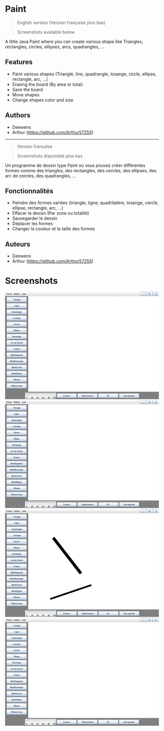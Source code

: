 # Paint

> English version (Version française plus bas)

> Screenshots available below

A little Java Paint where you can create various shape like Triangles, rectangles, circles, ellipses, arcs, quadrangles, ...

## Features
* Paint various shapes (Triangle, line, quadrangle, losange,  circle, ellipse, rectangle, arc, ...)
* Erasing the board (By area or total)
* Save the board
* Move shapes
* Change shapes color and size

## Authors
* Deewens
* Arthur (https://github.com/Arthur57255)

---

> Version française

> Screenshots disponible plus bas

Un programme de dessin type Paint où vous pouvez créer différentes formes comme des triangles, des rectangles, des cercles, des ellipses, des arc de cercles, des quadrangles, ...

## Fonctionnalités
* Peindre des formes variées (triangle, ligne, quadrilatère, losange, cercle, ellipse, rectangle, arc, ...)
* Effacer le dessin (Par zone ou totalité)
* Sauvegarder le dessin
* Déplacer les formes
* Changer la couleur et la taille des formes

## Auteurs
* Deewens
* Arthur (https://github.com/Arthur57255)

# Screenshots

![first](./img/dao_1.gif)
![second](./img/dao_2.gif)
![third](./img/dao_3.gif)
![last](./img/dao_white.png)
